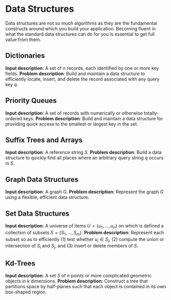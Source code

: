 # Data Structures

Data structures are not so much algorithms as they are the fundamental constructs around which you build your application. Becoming fluent in what the standard data structures can do for you is essential to get full value from them.

## Dictionaries

**Input description**: A set of $n$ records, each identified by one or more key fields.
**Problem description**: Build and maintain a data structure to efficiently locate, insert, and delete the record associated with any query key $q$.

## Priority Queues

**Input description**: A set of records with numerically or otherwise totally-ordered keys.
**Problem description**: Build and maintain a data structure for providing quick access to the smallest or largest key in the set.

## Suffix Trees and Arrays

**Input description**: A reference string $S$.
**Problem description**: Build a data structure to quickly find all places where an arbitrary query string $q$ occurs in $S$.

## Graph Data Structures

**Input description**: A graph $G$.
**Problem description**: Represent the graph $G$ using a flexible, efficient data structure.

## Set Data Structures

**Input description**: A universe of items $U = \lbrace u_1,...,u_n \rbrace$ on which is defined a collection of subsets $S = \lbrace S_1,...,S_m \rbrace$.
**Problem description**: Represent each subset so as to efficiently (1) test whether $u_i \in S_j$, (2) compute the union or intersection of $S_i$ and $S_j$, and (3) insert or delete members of $S$.

## Kd-Trees

**Input description**: A set $S$ of $n$ points or more complicated geometric objects in $k$ dimensions.
**Problem description**: Construct a tree that partitions space by half-planes such that each object is contained in its own box-shaped region.
